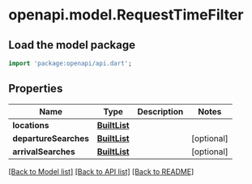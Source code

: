 # openapi.model.RequestTimeFilter

## Load the model package
```dart
import 'package:openapi/api.dart';
```

## Properties
Name | Type | Description | Notes
------------ | ------------- | ------------- | -------------
**locations** | [**BuiltList<RequestLocation>**](RequestLocation.md) |  | 
**departureSearches** | [**BuiltList<RequestTimeFilterDepartureSearch>**](RequestTimeFilterDepartureSearch.md) |  | [optional] 
**arrivalSearches** | [**BuiltList<RequestTimeFilterArrivalSearch>**](RequestTimeFilterArrivalSearch.md) |  | [optional] 

[[Back to Model list]](../README.md#documentation-for-models) [[Back to API list]](../README.md#documentation-for-api-endpoints) [[Back to README]](../README.md)


